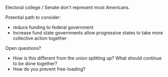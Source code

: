 

Electoral college / Senate
  don't represent most Americans.

Potential path to consider:
- reduce funding to federal government
- Increase fund state governments
  allow progressive states to take more collective action together

Open questions?
- How is this different from the union splitting up?
  What should continue to be done together?
- How do you prevent free-loading?
